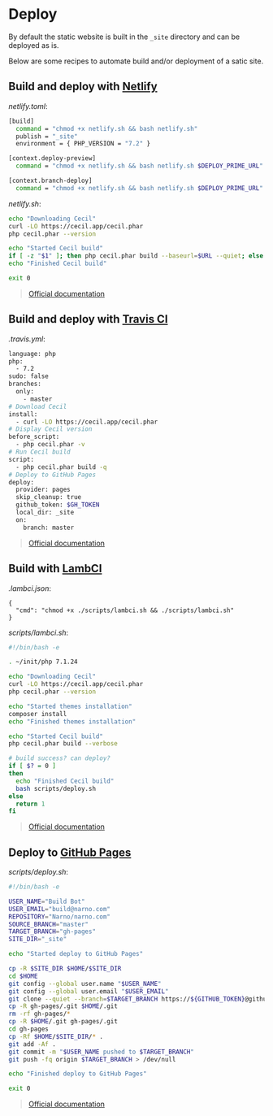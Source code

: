 <!--
description: "How to deploy (publish) your website?"
alias: documentation/publish
-->

# Deploy

By default the static website is built in the `_site` directory and can be deployed as is.

Below are some recipes to automate build and/or deployment of a satic site.

## Build and deploy with [Netlify](https://www.netlify.com/)

_netlify.toml_:
```bash
[build]
  command = "chmod +x netlify.sh && bash netlify.sh"
  publish = "_site"
  environment = { PHP_VERSION = "7.2" }

[context.deploy-preview]
  command = "chmod +x netlify.sh && bash netlify.sh $DEPLOY_PRIME_URL"

[context.branch-deploy]
  command = "chmod +x netlify.sh && bash netlify.sh $DEPLOY_PRIME_URL"
```

_netlify.sh_:
```bash
echo "Downloading Cecil"
curl -LO https://cecil.app/cecil.phar
php cecil.phar --version

echo "Started Cecil build"
if [ -z "$1" ]; then php cecil.phar build --baseurl=$URL --quiet; else echo "URL: $1" && php cecil.phar build --baseurl=$1 --drafts --quiet; fi
echo "Finished Cecil build"

exit 0
```

> [Official documentation](https://www.netlify.com/docs/continuous-deployment/)

## Build and deploy with [Travis CI](https://travis-ci.com/)

_.travis.yml_:
```bash
language: php
php:
  - 7.2
sudo: false
branches:
  only:
    - master
# Download Cecil
install:
  - curl -LO https://cecil.app/cecil.phar
# Display Cecil version
before_script:
  - php cecil.phar -v
# Run Cecil build
script:
  - php cecil.phar build -q
# Deploy to GitHub Pages
deploy:
  provider: pages
  skip_cleanup: true
  github_token: $GH_TOKEN
  local_dir: _site
  on:
    branch: master
```

> [Official documentation](https://docs.travis-ci.com/user/deployment/pages/)

## Build with [LambCI](https://github.com/lambci/lambci/)

_.lambci.json_:
```
{
  "cmd": "chmod +x ./scripts/lambci.sh && ./scripts/lambci.sh"
}
```

_scripts/lambci.sh_:
```bash
#!/bin/bash -e

. ~/init/php 7.1.24

echo "Downloading Cecil"
curl -LO https://cecil.app/cecil.phar
php cecil.phar --version

echo "Started themes installation"
composer install
echo "Finished themes installation"

echo "Started Cecil build"
php cecil.phar build --verbose

# build success? can deploy?
if [ $? = 0 ]
then
  echo "Finished Cecil build"
  bash scripts/deploy.sh
else
  return 1
fi
```

> [Official documentation](https://github.com/lambci/lambci/blob/master/README.md)

## Deploy to [GitHub Pages](https://pages.github.com/)

_scripts/deploy.sh_:
```bash
#!/bin/bash -e

USER_NAME="Build Bot"
USER_EMAIL="build@narno.com"
REPOSITORY="Narno/narno.com"
SOURCE_BRANCH="master"
TARGET_BRANCH="gh-pages"
SITE_DIR="_site"

echo "Started deploy to GitHub Pages"

cp -R $SITE_DIR $HOME/$SITE_DIR
cd $HOME
git config --global user.name "$USER_NAME"
git config --global user.email "$USER_EMAIL"
git clone --quiet --branch=$TARGET_BRANCH https://${GITHUB_TOKEN}@github.com/${REPOSITORY}.git $TARGET_BRANCH > /dev/null
cp -R gh-pages/.git $HOME/.git
rm -rf gh-pages/*
cp -R $HOME/.git gh-pages/.git
cd gh-pages
cp -Rf $HOME/$SITE_DIR/* .
git add -Af .
git commit -m "$USER_NAME pushed to $TARGET_BRANCH"
git push -fq origin $TARGET_BRANCH > /dev/null

echo "Finished deploy to GitHub Pages"

exit 0
```

> [Official documentation](https://help.github.com/en/articles/configuring-a-publishing-source-for-github-pages)
